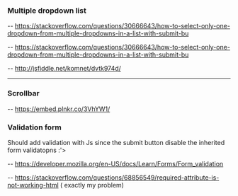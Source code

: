 
### Multiple dropdown list

-- https://stackoverflow.com/questions/30666643/how-to-select-only-one-dropdown-from-multiple-dropdowns-in-a-list-with-submit-bu

-- https://stackoverflow.com/questions/30666643/how-to-select-only-one-dropdown-from-multiple-dropdowns-in-a-list-with-submit-bu

-- 
http://jsfiddle.net/komnet/dvtk974d/
____

### Scrollbar

-- https://embed.plnkr.co/3VhYW1/

### Validation form

Should add validation with Js since the submit button disable the inherited form validatopns :'>

-- https://developer.mozilla.org/en-US/docs/Learn/Forms/Form_validation

-- https://stackoverflow.com/questions/68856549/required-attribute-is-not-working-html ( exactly my problem)
